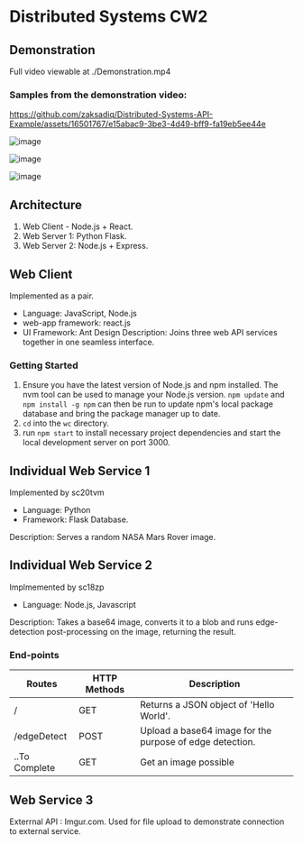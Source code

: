 # Distributed Systems CW2

## Demonstration
Full video viewable at ./Demonstration.mp4

### Samples from the demonstration video:
https://github.com/zaksadiq/Distributed-Systems-API-Example/assets/16501767/e15abac9-3be3-4d49-bff9-fa19eb5ee44e

![image](https://github.com/zaksadiq/Distributed-Systems-API-Example/assets/16501767/3d8a3c09-a324-4c98-8a84-d4d1dd2b6ee4)

![image](https://github.com/zaksadiq/Distributed-Systems-API-Example/assets/16501767/be7259b1-30e3-4c8b-9f10-261890d5eeb4)

![image](https://github.com/zaksadiq/Distributed-Systems-API-Example/assets/16501767/da264be4-4376-4126-814c-b4619b205f69)



## Architecture
1. Web Client - Node.js + React.
2. Web Server 1: Python Flask.
3. Web Server 2: Node.js + Express.

## Web Client
Implemented as a pair.
- Language: JavaScript, Node.js
- web-app framework: react.js
- UI Framework: Ant Design
Description: Joins three web API services together in one seamless interface.

### Getting Started
1. Ensure you have the latest version of Node.js and npm installed. The nvm tool can be used to manage your Node.js version. `npm update` and `npm install -g npm` can then be run to update npm's local package database and bring the package manager up to date.
2. `cd` into the `wc` directory.
3. run `npm start` to install necessary project dependencies and start the local development server on port 3000.


## Individual Web Service 1
Implemented by sc20tvm
- Language: Python
- Framework: Flask
Database.

Description: Serves a random NASA Mars Rover image.
## Individual Web Service 2
Implmemented by sc18zp
- Language: Node.js, Javascript

Description: Takes a base64 image, converts it to a blob and runs edge-detection post-processing on the image, returning the result. 
### End-points
| Routes      | HTTP Methods | Description                                              |
|-------------|--------------|----------------------------------------------------------|
| /           | GET          | Returns a JSON object of 'Hello World'.                  |
| /edgeDetect | POST         | Upload a base64 image for the purpose of edge detection. |
|..To Complete| GET          | Get an image possible                                    |


## Web Service 3
Exterrnal API : Imgur.com. Used for file upload to demonstrate connection to external service.
